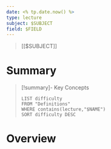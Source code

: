 ```yaml
---
date: <% tp.date.now() %>
type: lecture
subject: $SUBJECT
field: $FIELD
---
```


> [[$SUBJECT]]

# Summary

> [!summary]- Key Concepts
> ```dataview
> LIST difficulty
> FROM "Definitions"
> WHERE contains(lecture,"$NAME")
> SORT difficulty DESC
> ```


# Overview

